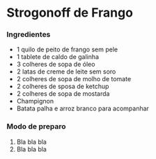 # Strogonoff de Frango 

### Ingredientes
- 1 quilo de peito de frango sem pele
- 1 tablete de caldo de galinha
- 3 colheres de sopa de óleo
- 2 latas de creme de leite sem soro
- 2 colheres de sopa de molho de tomate
- 2 colheres de sposa de ketchup
- 2 colheres de sopa de mostarda
- Champignon
- Batata palha e arroz branco para acompanhar

### Modo de preparo
1. Bla bla bla
2. Bla bla bla

